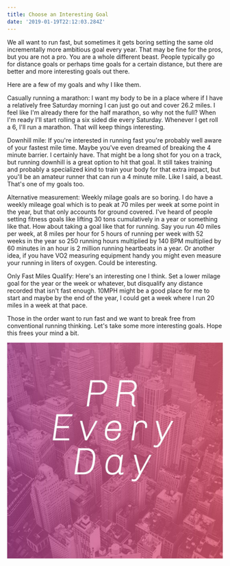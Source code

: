 ```yaml
---
title: Choose an Interesting Goal
date: '2019-01-19T22:12:03.284Z'
---
```


We all want to run fast, but sometimes it gets boring setting the same old incrementally more ambitious goal every year. That may be fine for the pros, but you are not a pro. You are a whole different beast. People typically go for distance goals or perhaps time goals for a certain distance, but there are better and more interesting goals out there.

Here are a few of my goals and why I like them.

Casually running a marathon: I want my body to be in a place where if I have a relatively free Saturday morning I can just go out and cover 26.2 miles. I feel like I'm already there for the half marathon, so why not the full? When I'm ready I'll start rolling a six sided die every Saturday. Whenever I get roll a 6, I'll run a marathon. That will keep things interesting.

Downhill mile: If you're interested in running fast you're probably well aware of your fastest mile time. Maybe you've even dreamed of breaking the 4 minute barrier. I certainly have. That might be a long shot for you on a track, but running downhill is a great option to hit that goal. It still takes training and probably a specialized kind to train your body for that extra impact, but you'll be an amateur runner that can run a 4 minute mile. Like I said, a beast. That's one of my goals too.

Alternative measurement: Weekly milage goals are so boring. I do have a weekly mileage goal which is to peak at 70 miles per week at some point in the year, but that only accounts for ground covered. I've heard of people setting fitness goals like lifting 30 tons cumulatively in a year or something like that. How about taking a goal like that for running. Say you run 40 miles per week, at 8 miles per hour for 5 hours of running per week with 52 weeks in the year so 250 running hours multiplied by 140 BPM multiplied by 60 minutes in an hour is 2 million running heartbeats in a year. Or another idea, if you have VO2 measuring equipment handy you might even measure your running in liters of oxygen. Could be interesting.

Only Fast Miles Qualify: Here's an interesting one I think. Set a lower milage goal for the year or the week or whatever, but disqualify any distance recorded that isn't fast enough. 10MPH might be a good place for me to start and maybe by the end of the year, I could get a week where I run 20 miles in a week at that pace.

Those in the order want to run fast and we want to break free from conventional running thinking. Let's take some more interesting goals. Hope this frees your mind a bit.

![PR Every Day](./pr-every-day.jpg)
